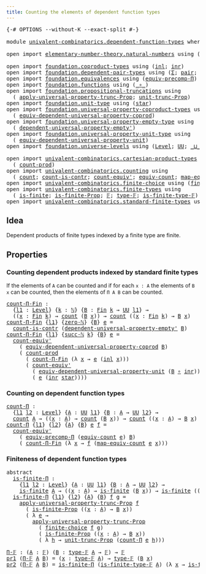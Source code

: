 ```yaml
---
title: Counting the elements of dependent function types
---
```


<pre class="Agda"><a id="75" class="Symbol">{-#</a> <a id="79" class="Keyword">OPTIONS</a> <a id="87" class="Pragma">--without-K</a> <a id="99" class="Pragma">--exact-split</a> <a id="113" class="Symbol">#-}</a>

<a id="118" class="Keyword">module</a> <a id="125" href="univalent-combinatorics.dependent-function-types.html" class="Module">univalent-combinatorics.dependent-function-types</a> <a id="174" class="Keyword">where</a>

<a id="181" class="Keyword">open</a> <a id="186" class="Keyword">import</a> <a id="193" href="elementary-number-theory.natural-numbers.html" class="Module">elementary-number-theory.natural-numbers</a> <a id="234" class="Keyword">using</a> <a id="240" class="Symbol">(</a><a id="241" href="elementary-number-theory.natural-numbers.html#1444" class="Datatype">ℕ</a><a id="242" class="Symbol">;</a> <a id="244" href="elementary-number-theory.natural-numbers.html#1465" class="InductiveConstructor">zero-ℕ</a><a id="250" class="Symbol">;</a> <a id="252" href="elementary-number-theory.natural-numbers.html#1478" class="InductiveConstructor">succ-ℕ</a><a id="258" class="Symbol">)</a>

<a id="261" class="Keyword">open</a> <a id="266" class="Keyword">import</a> <a id="273" href="foundation.coproduct-types.html" class="Module">foundation.coproduct-types</a> <a id="300" class="Keyword">using</a> <a id="306" class="Symbol">(</a><a id="307" href="foundation.coproduct-types.html#1239" class="InductiveConstructor">inl</a><a id="310" class="Symbol">;</a> <a id="312" href="foundation.coproduct-types.html#1262" class="InductiveConstructor">inr</a><a id="315" class="Symbol">)</a>
<a id="317" class="Keyword">open</a> <a id="322" class="Keyword">import</a> <a id="329" href="foundation.dependent-pair-types.html" class="Module">foundation.dependent-pair-types</a> <a id="361" class="Keyword">using</a> <a id="367" class="Symbol">(</a><a id="368" href="foundation-core.dependent-pair-types.html#502" class="Record">Σ</a><a id="369" class="Symbol">;</a> <a id="371" href="foundation-core.dependent-pair-types.html#575" class="InductiveConstructor">pair</a><a id="375" class="Symbol">;</a> <a id="377" href="foundation-core.dependent-pair-types.html#592" class="Field">pr1</a><a id="380" class="Symbol">;</a> <a id="382" href="foundation-core.dependent-pair-types.html#604" class="Field">pr2</a><a id="385" class="Symbol">)</a>
<a id="387" class="Keyword">open</a> <a id="392" class="Keyword">import</a> <a id="399" href="foundation.equivalences.html" class="Module">foundation.equivalences</a> <a id="423" class="Keyword">using</a> <a id="429" class="Symbol">(</a><a id="430" href="foundation.equivalences.html#7302" class="Function">equiv-precomp-Π</a><a id="445" class="Symbol">)</a>
<a id="447" class="Keyword">open</a> <a id="452" class="Keyword">import</a> <a id="459" href="foundation.functions.html" class="Module">foundation.functions</a> <a id="480" class="Keyword">using</a> <a id="486" class="Symbol">(</a><a id="487" href="foundation-core.functions.html#407" class="Function Operator">_∘_</a><a id="490" class="Symbol">)</a>
<a id="492" class="Keyword">open</a> <a id="497" class="Keyword">import</a> <a id="504" href="foundation.propositional-truncations.html" class="Module">foundation.propositional-truncations</a> <a id="541" class="Keyword">using</a>
  <a id="549" class="Symbol">(</a> <a id="551" href="foundation.propositional-truncations.html#5581" class="Function">apply-universal-property-trunc-Prop</a><a id="586" class="Symbol">;</a> <a id="588" href="foundation.propositional-truncations.html#2096" class="Function">unit-trunc-Prop</a><a id="603" class="Symbol">)</a>
<a id="605" class="Keyword">open</a> <a id="610" class="Keyword">import</a> <a id="617" href="foundation.unit-type.html" class="Module">foundation.unit-type</a> <a id="638" class="Keyword">using</a> <a id="644" class="Symbol">(</a><a id="645" href="foundation.unit-type.html#999" class="InductiveConstructor">star</a><a id="649" class="Symbol">)</a>
<a id="651" class="Keyword">open</a> <a id="656" class="Keyword">import</a> <a id="663" href="foundation.universal-property-coproduct-types.html" class="Module">foundation.universal-property-coproduct-types</a> <a id="709" class="Keyword">using</a>
  <a id="717" class="Symbol">(</a> <a id="719" href="foundation.universal-property-coproduct-types.html#1636" class="Function">equiv-dependent-universal-property-coprod</a><a id="760" class="Symbol">)</a>
<a id="762" class="Keyword">open</a> <a id="767" class="Keyword">import</a> <a id="774" href="foundation.universal-property-empty-type.html" class="Module">foundation.universal-property-empty-type</a> <a id="815" class="Keyword">using</a>
  <a id="823" class="Symbol">(</a> <a id="825" href="foundation.universal-property-empty-type.html#2261" class="Function">dependent-universal-property-empty&#39;</a><a id="860" class="Symbol">)</a>
<a id="862" class="Keyword">open</a> <a id="867" class="Keyword">import</a> <a id="874" href="foundation.universal-property-unit-type.html" class="Module">foundation.universal-property-unit-type</a> <a id="914" class="Keyword">using</a>
  <a id="922" class="Symbol">(</a> <a id="924" href="foundation.universal-property-unit-type.html#1728" class="Function">equiv-dependent-universal-property-unit</a><a id="963" class="Symbol">)</a>
<a id="965" class="Keyword">open</a> <a id="970" class="Keyword">import</a> <a id="977" href="foundation.universe-levels.html" class="Module">foundation.universe-levels</a> <a id="1004" class="Keyword">using</a> <a id="1010" class="Symbol">(</a><a id="1011" href="Agda.Primitive.html#597" class="Postulate">Level</a><a id="1016" class="Symbol">;</a> <a id="1018" href="foundation-core.universe-levels.html#222" class="Primitive">UU</a><a id="1020" class="Symbol">;</a> <a id="1022" href="Agda.Primitive.html#810" class="Primitive Operator">_⊔_</a><a id="1025" class="Symbol">)</a>

<a id="1028" class="Keyword">open</a> <a id="1033" class="Keyword">import</a> <a id="1040" href="univalent-combinatorics.cartesian-product-types.html" class="Module">univalent-combinatorics.cartesian-product-types</a> <a id="1088" class="Keyword">using</a>
  <a id="1096" class="Symbol">(</a> <a id="1098" href="univalent-combinatorics.cartesian-product-types.html#3160" class="Function">count-prod</a><a id="1108" class="Symbol">)</a>
<a id="1110" class="Keyword">open</a> <a id="1115" class="Keyword">import</a> <a id="1122" href="univalent-combinatorics.counting.html" class="Module">univalent-combinatorics.counting</a> <a id="1155" class="Keyword">using</a>
  <a id="1163" class="Symbol">(</a> <a id="1165" href="univalent-combinatorics.counting.html#1901" class="Function">count</a><a id="1170" class="Symbol">;</a> <a id="1172" href="univalent-combinatorics.counting.html#5023" class="Function">count-is-contr</a><a id="1186" class="Symbol">;</a> <a id="1188" href="univalent-combinatorics.counting.html#3709" class="Function">count-equiv&#39;</a><a id="1200" class="Symbol">;</a> <a id="1202" href="univalent-combinatorics.counting.html#2098" class="Function">equiv-count</a><a id="1213" class="Symbol">;</a> <a id="1215" href="univalent-combinatorics.counting.html#2172" class="Function">map-equiv-count</a><a id="1230" class="Symbol">)</a>
<a id="1232" class="Keyword">open</a> <a id="1237" class="Keyword">import</a> <a id="1244" href="univalent-combinatorics.finite-choice.html" class="Module">univalent-combinatorics.finite-choice</a> <a id="1282" class="Keyword">using</a> <a id="1288" class="Symbol">(</a><a id="1289" href="univalent-combinatorics.finite-choice.html#3761" class="Function">finite-choice</a><a id="1302" class="Symbol">)</a>
<a id="1304" class="Keyword">open</a> <a id="1309" class="Keyword">import</a> <a id="1316" href="univalent-combinatorics.finite-types.html" class="Module">univalent-combinatorics.finite-types</a> <a id="1353" class="Keyword">using</a>
  <a id="1361" class="Symbol">(</a> <a id="1363" href="univalent-combinatorics.finite-types.html#4064" class="Function">is-finite</a><a id="1372" class="Symbol">;</a> <a id="1374" href="univalent-combinatorics.finite-types.html#3973" class="Function">is-finite-Prop</a><a id="1388" class="Symbol">;</a> <a id="1390" href="univalent-combinatorics.finite-types.html#4455" class="Function">𝔽</a><a id="1391" class="Symbol">;</a> <a id="1393" href="univalent-combinatorics.finite-types.html#4503" class="Function">type-𝔽</a><a id="1399" class="Symbol">;</a> <a id="1401" href="univalent-combinatorics.finite-types.html#4554" class="Function">is-finite-type-𝔽</a><a id="1417" class="Symbol">)</a>
<a id="1419" class="Keyword">open</a> <a id="1424" class="Keyword">import</a> <a id="1431" href="univalent-combinatorics.standard-finite-types.html" class="Module">univalent-combinatorics.standard-finite-types</a> <a id="1477" class="Keyword">using</a> <a id="1483" class="Symbol">(</a><a id="1484" href="univalent-combinatorics.standard-finite-types.html#2149" class="Function">Fin</a><a id="1487" class="Symbol">)</a>
</pre>
## Idea

Dependent products of finite types indexed by a finite type are finite.

## Properties

### Counting dependent products indexed by standard finite types

If the elements of `A` can be counted and if for each `x : A` the elements of `B x` can be counted, then the elements of `Π A B` can be counted.

<pre class="Agda"><a id="count-Π-Fin"></a><a id="1811" href="univalent-combinatorics.dependent-function-types.html#1811" class="Function">count-Π-Fin</a> <a id="1823" class="Symbol">:</a>
  <a id="1827" class="Symbol">{</a><a id="1828" href="univalent-combinatorics.dependent-function-types.html#1828" class="Bound">l1</a> <a id="1831" class="Symbol">:</a> <a id="1833" href="Agda.Primitive.html#597" class="Postulate">Level</a><a id="1838" class="Symbol">}</a> <a id="1840" class="Symbol">{</a><a id="1841" href="univalent-combinatorics.dependent-function-types.html#1841" class="Bound">k</a> <a id="1843" class="Symbol">:</a> <a id="1845" href="elementary-number-theory.natural-numbers.html#1444" class="Datatype">ℕ</a><a id="1846" class="Symbol">}</a> <a id="1848" class="Symbol">{</a><a id="1849" href="univalent-combinatorics.dependent-function-types.html#1849" class="Bound">B</a> <a id="1851" class="Symbol">:</a> <a id="1853" href="univalent-combinatorics.standard-finite-types.html#2149" class="Function">Fin</a> <a id="1857" href="univalent-combinatorics.dependent-function-types.html#1841" class="Bound">k</a> <a id="1859" class="Symbol">→</a> <a id="1861" href="foundation-core.universe-levels.html#222" class="Primitive">UU</a> <a id="1864" href="univalent-combinatorics.dependent-function-types.html#1828" class="Bound">l1</a><a id="1866" class="Symbol">}</a> <a id="1868" class="Symbol">→</a>
  <a id="1872" class="Symbol">((</a><a id="1874" href="univalent-combinatorics.dependent-function-types.html#1874" class="Bound">x</a> <a id="1876" class="Symbol">:</a> <a id="1878" href="univalent-combinatorics.standard-finite-types.html#2149" class="Function">Fin</a> <a id="1882" href="univalent-combinatorics.dependent-function-types.html#1841" class="Bound">k</a><a id="1883" class="Symbol">)</a> <a id="1885" class="Symbol">→</a> <a id="1887" href="univalent-combinatorics.counting.html#1901" class="Function">count</a> <a id="1893" class="Symbol">(</a><a id="1894" href="univalent-combinatorics.dependent-function-types.html#1849" class="Bound">B</a> <a id="1896" href="univalent-combinatorics.dependent-function-types.html#1874" class="Bound">x</a><a id="1897" class="Symbol">))</a> <a id="1900" class="Symbol">→</a> <a id="1902" href="univalent-combinatorics.counting.html#1901" class="Function">count</a> <a id="1908" class="Symbol">((</a><a id="1910" href="univalent-combinatorics.dependent-function-types.html#1910" class="Bound">x</a> <a id="1912" class="Symbol">:</a> <a id="1914" href="univalent-combinatorics.standard-finite-types.html#2149" class="Function">Fin</a> <a id="1918" href="univalent-combinatorics.dependent-function-types.html#1841" class="Bound">k</a><a id="1919" class="Symbol">)</a> <a id="1921" class="Symbol">→</a> <a id="1923" href="univalent-combinatorics.dependent-function-types.html#1849" class="Bound">B</a> <a id="1925" href="univalent-combinatorics.dependent-function-types.html#1910" class="Bound">x</a><a id="1926" class="Symbol">)</a>
<a id="1928" href="univalent-combinatorics.dependent-function-types.html#1811" class="Function">count-Π-Fin</a> <a id="1940" class="Symbol">{</a><a id="1941" href="univalent-combinatorics.dependent-function-types.html#1941" class="Bound">l1</a><a id="1943" class="Symbol">}</a> <a id="1945" class="Symbol">{</a><a id="1946" href="elementary-number-theory.natural-numbers.html#1465" class="InductiveConstructor">zero-ℕ</a><a id="1952" class="Symbol">}</a> <a id="1954" class="Symbol">{</a><a id="1955" href="univalent-combinatorics.dependent-function-types.html#1955" class="Bound">B</a><a id="1956" class="Symbol">}</a> <a id="1958" href="univalent-combinatorics.dependent-function-types.html#1958" class="Bound">e</a> <a id="1960" class="Symbol">=</a>
  <a id="1964" href="univalent-combinatorics.counting.html#5023" class="Function">count-is-contr</a> <a id="1979" class="Symbol">(</a><a id="1980" href="foundation.universal-property-empty-type.html#2261" class="Function">dependent-universal-property-empty&#39;</a> <a id="2016" href="univalent-combinatorics.dependent-function-types.html#1955" class="Bound">B</a><a id="2017" class="Symbol">)</a>
<a id="2019" href="univalent-combinatorics.dependent-function-types.html#1811" class="Function">count-Π-Fin</a> <a id="2031" class="Symbol">{</a><a id="2032" href="univalent-combinatorics.dependent-function-types.html#2032" class="Bound">l1</a><a id="2034" class="Symbol">}</a> <a id="2036" class="Symbol">{</a><a id="2037" href="elementary-number-theory.natural-numbers.html#1478" class="InductiveConstructor">succ-ℕ</a> <a id="2044" href="univalent-combinatorics.dependent-function-types.html#2044" class="Bound">k</a><a id="2045" class="Symbol">}</a> <a id="2047" class="Symbol">{</a><a id="2048" href="univalent-combinatorics.dependent-function-types.html#2048" class="Bound">B</a><a id="2049" class="Symbol">}</a> <a id="2051" href="univalent-combinatorics.dependent-function-types.html#2051" class="Bound">e</a> <a id="2053" class="Symbol">=</a>
  <a id="2057" href="univalent-combinatorics.counting.html#3709" class="Function">count-equiv&#39;</a>
    <a id="2074" class="Symbol">(</a> <a id="2076" href="foundation.universal-property-coproduct-types.html#1636" class="Function">equiv-dependent-universal-property-coprod</a> <a id="2118" href="univalent-combinatorics.dependent-function-types.html#2048" class="Bound">B</a><a id="2119" class="Symbol">)</a>
    <a id="2125" class="Symbol">(</a> <a id="2127" href="univalent-combinatorics.cartesian-product-types.html#3160" class="Function">count-prod</a>
      <a id="2144" class="Symbol">(</a> <a id="2146" href="univalent-combinatorics.dependent-function-types.html#1811" class="Function">count-Π-Fin</a> <a id="2158" class="Symbol">(λ</a> <a id="2161" href="univalent-combinatorics.dependent-function-types.html#2161" class="Bound">x</a> <a id="2163" class="Symbol">→</a> <a id="2165" href="univalent-combinatorics.dependent-function-types.html#2051" class="Bound">e</a> <a id="2167" class="Symbol">(</a><a id="2168" href="foundation.coproduct-types.html#1239" class="InductiveConstructor">inl</a> <a id="2172" href="univalent-combinatorics.dependent-function-types.html#2161" class="Bound">x</a><a id="2173" class="Symbol">)))</a>
      <a id="2183" class="Symbol">(</a> <a id="2185" href="univalent-combinatorics.counting.html#3709" class="Function">count-equiv&#39;</a>
        <a id="2206" class="Symbol">(</a> <a id="2208" href="foundation.universal-property-unit-type.html#1728" class="Function">equiv-dependent-universal-property-unit</a> <a id="2248" class="Symbol">(</a><a id="2249" href="univalent-combinatorics.dependent-function-types.html#2048" class="Bound">B</a> <a id="2251" href="foundation-core.functions.html#407" class="Function Operator">∘</a> <a id="2253" href="foundation.coproduct-types.html#1262" class="InductiveConstructor">inr</a><a id="2256" class="Symbol">))</a>
        <a id="2267" class="Symbol">(</a> <a id="2269" href="univalent-combinatorics.dependent-function-types.html#2051" class="Bound">e</a> <a id="2271" class="Symbol">(</a><a id="2272" href="foundation.coproduct-types.html#1262" class="InductiveConstructor">inr</a> <a id="2276" href="foundation.unit-type.html#999" class="InductiveConstructor">star</a><a id="2280" class="Symbol">))))</a>
</pre>
### Counting on dependent function types

<pre class="Agda"><a id="count-Π"></a><a id="2340" href="univalent-combinatorics.dependent-function-types.html#2340" class="Function">count-Π</a> <a id="2348" class="Symbol">:</a>
  <a id="2352" class="Symbol">{</a><a id="2353" href="univalent-combinatorics.dependent-function-types.html#2353" class="Bound">l1</a> <a id="2356" href="univalent-combinatorics.dependent-function-types.html#2356" class="Bound">l2</a> <a id="2359" class="Symbol">:</a> <a id="2361" href="Agda.Primitive.html#597" class="Postulate">Level</a><a id="2366" class="Symbol">}</a> <a id="2368" class="Symbol">{</a><a id="2369" href="univalent-combinatorics.dependent-function-types.html#2369" class="Bound">A</a> <a id="2371" class="Symbol">:</a> <a id="2373" href="foundation-core.universe-levels.html#222" class="Primitive">UU</a> <a id="2376" href="univalent-combinatorics.dependent-function-types.html#2353" class="Bound">l1</a><a id="2378" class="Symbol">}</a> <a id="2380" class="Symbol">{</a><a id="2381" href="univalent-combinatorics.dependent-function-types.html#2381" class="Bound">B</a> <a id="2383" class="Symbol">:</a> <a id="2385" href="univalent-combinatorics.dependent-function-types.html#2369" class="Bound">A</a> <a id="2387" class="Symbol">→</a> <a id="2389" href="foundation-core.universe-levels.html#222" class="Primitive">UU</a> <a id="2392" href="univalent-combinatorics.dependent-function-types.html#2356" class="Bound">l2</a><a id="2394" class="Symbol">}</a> <a id="2396" class="Symbol">→</a>
  <a id="2400" href="univalent-combinatorics.counting.html#1901" class="Function">count</a> <a id="2406" href="univalent-combinatorics.dependent-function-types.html#2369" class="Bound">A</a> <a id="2408" class="Symbol">→</a> <a id="2410" class="Symbol">((</a><a id="2412" href="univalent-combinatorics.dependent-function-types.html#2412" class="Bound">x</a> <a id="2414" class="Symbol">:</a> <a id="2416" href="univalent-combinatorics.dependent-function-types.html#2369" class="Bound">A</a><a id="2417" class="Symbol">)</a> <a id="2419" class="Symbol">→</a> <a id="2421" href="univalent-combinatorics.counting.html#1901" class="Function">count</a> <a id="2427" class="Symbol">(</a><a id="2428" href="univalent-combinatorics.dependent-function-types.html#2381" class="Bound">B</a> <a id="2430" href="univalent-combinatorics.dependent-function-types.html#2412" class="Bound">x</a><a id="2431" class="Symbol">))</a> <a id="2434" class="Symbol">→</a> <a id="2436" href="univalent-combinatorics.counting.html#1901" class="Function">count</a> <a id="2442" class="Symbol">((</a><a id="2444" href="univalent-combinatorics.dependent-function-types.html#2444" class="Bound">x</a> <a id="2446" class="Symbol">:</a> <a id="2448" href="univalent-combinatorics.dependent-function-types.html#2369" class="Bound">A</a><a id="2449" class="Symbol">)</a> <a id="2451" class="Symbol">→</a> <a id="2453" href="univalent-combinatorics.dependent-function-types.html#2381" class="Bound">B</a> <a id="2455" href="univalent-combinatorics.dependent-function-types.html#2444" class="Bound">x</a><a id="2456" class="Symbol">)</a>
<a id="2458" href="univalent-combinatorics.dependent-function-types.html#2340" class="Function">count-Π</a> <a id="2466" class="Symbol">{</a><a id="2467" href="univalent-combinatorics.dependent-function-types.html#2467" class="Bound">l1</a><a id="2469" class="Symbol">}</a> <a id="2471" class="Symbol">{</a><a id="2472" href="univalent-combinatorics.dependent-function-types.html#2472" class="Bound">l2</a><a id="2474" class="Symbol">}</a> <a id="2476" class="Symbol">{</a><a id="2477" href="univalent-combinatorics.dependent-function-types.html#2477" class="Bound">A</a><a id="2478" class="Symbol">}</a> <a id="2480" class="Symbol">{</a><a id="2481" href="univalent-combinatorics.dependent-function-types.html#2481" class="Bound">B</a><a id="2482" class="Symbol">}</a> <a id="2484" href="univalent-combinatorics.dependent-function-types.html#2484" class="Bound">e</a> <a id="2486" href="univalent-combinatorics.dependent-function-types.html#2486" class="Bound">f</a> <a id="2488" class="Symbol">=</a>
  <a id="2492" href="univalent-combinatorics.counting.html#3709" class="Function">count-equiv&#39;</a>
    <a id="2509" class="Symbol">(</a> <a id="2511" href="foundation.equivalences.html#7302" class="Function">equiv-precomp-Π</a> <a id="2527" class="Symbol">(</a><a id="2528" href="univalent-combinatorics.counting.html#2098" class="Function">equiv-count</a> <a id="2540" href="univalent-combinatorics.dependent-function-types.html#2484" class="Bound">e</a><a id="2541" class="Symbol">)</a> <a id="2543" href="univalent-combinatorics.dependent-function-types.html#2481" class="Bound">B</a><a id="2544" class="Symbol">)</a>
    <a id="2550" class="Symbol">(</a> <a id="2552" href="univalent-combinatorics.dependent-function-types.html#1811" class="Function">count-Π-Fin</a> <a id="2564" class="Symbol">(λ</a> <a id="2567" href="univalent-combinatorics.dependent-function-types.html#2567" class="Bound">x</a> <a id="2569" class="Symbol">→</a> <a id="2571" href="univalent-combinatorics.dependent-function-types.html#2486" class="Bound">f</a> <a id="2573" class="Symbol">(</a><a id="2574" href="univalent-combinatorics.counting.html#2172" class="Function">map-equiv-count</a> <a id="2590" href="univalent-combinatorics.dependent-function-types.html#2484" class="Bound">e</a> <a id="2592" href="univalent-combinatorics.dependent-function-types.html#2567" class="Bound">x</a><a id="2593" class="Symbol">)))</a>
</pre>
### Finiteness of dependent function types

<pre class="Agda"><a id="2654" class="Keyword">abstract</a>
  <a id="is-finite-Π"></a><a id="2665" href="univalent-combinatorics.dependent-function-types.html#2665" class="Function">is-finite-Π</a> <a id="2677" class="Symbol">:</a>
    <a id="2683" class="Symbol">{</a><a id="2684" href="univalent-combinatorics.dependent-function-types.html#2684" class="Bound">l1</a> <a id="2687" href="univalent-combinatorics.dependent-function-types.html#2687" class="Bound">l2</a> <a id="2690" class="Symbol">:</a> <a id="2692" href="Agda.Primitive.html#597" class="Postulate">Level</a><a id="2697" class="Symbol">}</a> <a id="2699" class="Symbol">{</a><a id="2700" href="univalent-combinatorics.dependent-function-types.html#2700" class="Bound">A</a> <a id="2702" class="Symbol">:</a> <a id="2704" href="foundation-core.universe-levels.html#222" class="Primitive">UU</a> <a id="2707" href="univalent-combinatorics.dependent-function-types.html#2684" class="Bound">l1</a><a id="2709" class="Symbol">}</a> <a id="2711" class="Symbol">{</a><a id="2712" href="univalent-combinatorics.dependent-function-types.html#2712" class="Bound">B</a> <a id="2714" class="Symbol">:</a> <a id="2716" href="univalent-combinatorics.dependent-function-types.html#2700" class="Bound">A</a> <a id="2718" class="Symbol">→</a> <a id="2720" href="foundation-core.universe-levels.html#222" class="Primitive">UU</a> <a id="2723" href="univalent-combinatorics.dependent-function-types.html#2687" class="Bound">l2</a><a id="2725" class="Symbol">}</a> <a id="2727" class="Symbol">→</a>
    <a id="2733" href="univalent-combinatorics.finite-types.html#4064" class="Function">is-finite</a> <a id="2743" href="univalent-combinatorics.dependent-function-types.html#2700" class="Bound">A</a> <a id="2745" class="Symbol">→</a> <a id="2747" class="Symbol">((</a><a id="2749" href="univalent-combinatorics.dependent-function-types.html#2749" class="Bound">x</a> <a id="2751" class="Symbol">:</a> <a id="2753" href="univalent-combinatorics.dependent-function-types.html#2700" class="Bound">A</a><a id="2754" class="Symbol">)</a> <a id="2756" class="Symbol">→</a> <a id="2758" href="univalent-combinatorics.finite-types.html#4064" class="Function">is-finite</a> <a id="2768" class="Symbol">(</a><a id="2769" href="univalent-combinatorics.dependent-function-types.html#2712" class="Bound">B</a> <a id="2771" href="univalent-combinatorics.dependent-function-types.html#2749" class="Bound">x</a><a id="2772" class="Symbol">))</a> <a id="2775" class="Symbol">→</a> <a id="2777" href="univalent-combinatorics.finite-types.html#4064" class="Function">is-finite</a> <a id="2787" class="Symbol">((</a><a id="2789" href="univalent-combinatorics.dependent-function-types.html#2789" class="Bound">x</a> <a id="2791" class="Symbol">:</a> <a id="2793" href="univalent-combinatorics.dependent-function-types.html#2700" class="Bound">A</a><a id="2794" class="Symbol">)</a> <a id="2796" class="Symbol">→</a> <a id="2798" href="univalent-combinatorics.dependent-function-types.html#2712" class="Bound">B</a> <a id="2800" href="univalent-combinatorics.dependent-function-types.html#2789" class="Bound">x</a><a id="2801" class="Symbol">)</a>
  <a id="2805" href="univalent-combinatorics.dependent-function-types.html#2665" class="Function">is-finite-Π</a> <a id="2817" class="Symbol">{</a><a id="2818" href="univalent-combinatorics.dependent-function-types.html#2818" class="Bound">l1</a><a id="2820" class="Symbol">}</a> <a id="2822" class="Symbol">{</a><a id="2823" href="univalent-combinatorics.dependent-function-types.html#2823" class="Bound">l2</a><a id="2825" class="Symbol">}</a> <a id="2827" class="Symbol">{</a><a id="2828" href="univalent-combinatorics.dependent-function-types.html#2828" class="Bound">A</a><a id="2829" class="Symbol">}</a> <a id="2831" class="Symbol">{</a><a id="2832" href="univalent-combinatorics.dependent-function-types.html#2832" class="Bound">B</a><a id="2833" class="Symbol">}</a> <a id="2835" href="univalent-combinatorics.dependent-function-types.html#2835" class="Bound">f</a> <a id="2837" href="univalent-combinatorics.dependent-function-types.html#2837" class="Bound">g</a> <a id="2839" class="Symbol">=</a>
    <a id="2845" href="foundation.propositional-truncations.html#5581" class="Function">apply-universal-property-trunc-Prop</a> <a id="2881" href="univalent-combinatorics.dependent-function-types.html#2835" class="Bound">f</a>
      <a id="2889" class="Symbol">(</a> <a id="2891" href="univalent-combinatorics.finite-types.html#3973" class="Function">is-finite-Prop</a> <a id="2906" class="Symbol">((</a><a id="2908" href="univalent-combinatorics.dependent-function-types.html#2908" class="Bound">x</a> <a id="2910" class="Symbol">:</a> <a id="2912" href="univalent-combinatorics.dependent-function-types.html#2828" class="Bound">A</a><a id="2913" class="Symbol">)</a> <a id="2915" class="Symbol">→</a> <a id="2917" href="univalent-combinatorics.dependent-function-types.html#2832" class="Bound">B</a> <a id="2919" href="univalent-combinatorics.dependent-function-types.html#2908" class="Bound">x</a><a id="2920" class="Symbol">))</a>
      <a id="2929" class="Symbol">(</a> <a id="2931" class="Symbol">λ</a> <a id="2933" href="univalent-combinatorics.dependent-function-types.html#2933" class="Bound">e</a> <a id="2935" class="Symbol">→</a>
        <a id="2945" href="foundation.propositional-truncations.html#5581" class="Function">apply-universal-property-trunc-Prop</a>
          <a id="2991" class="Symbol">(</a> <a id="2993" href="univalent-combinatorics.finite-choice.html#3761" class="Function">finite-choice</a> <a id="3007" href="univalent-combinatorics.dependent-function-types.html#2835" class="Bound">f</a> <a id="3009" href="univalent-combinatorics.dependent-function-types.html#2837" class="Bound">g</a><a id="3010" class="Symbol">)</a>
          <a id="3022" class="Symbol">(</a> <a id="3024" href="univalent-combinatorics.finite-types.html#3973" class="Function">is-finite-Prop</a> <a id="3039" class="Symbol">((</a><a id="3041" href="univalent-combinatorics.dependent-function-types.html#3041" class="Bound">x</a> <a id="3043" class="Symbol">:</a> <a id="3045" href="univalent-combinatorics.dependent-function-types.html#2828" class="Bound">A</a><a id="3046" class="Symbol">)</a> <a id="3048" class="Symbol">→</a> <a id="3050" href="univalent-combinatorics.dependent-function-types.html#2832" class="Bound">B</a> <a id="3052" href="univalent-combinatorics.dependent-function-types.html#3041" class="Bound">x</a><a id="3053" class="Symbol">))</a>
          <a id="3066" class="Symbol">(</a> <a id="3068" class="Symbol">λ</a> <a id="3070" href="univalent-combinatorics.dependent-function-types.html#3070" class="Bound">h</a> <a id="3072" class="Symbol">→</a> <a id="3074" href="foundation.propositional-truncations.html#2096" class="Function">unit-trunc-Prop</a> <a id="3090" class="Symbol">(</a><a id="3091" href="univalent-combinatorics.dependent-function-types.html#2340" class="Function">count-Π</a> <a id="3099" href="univalent-combinatorics.dependent-function-types.html#2933" class="Bound">e</a> <a id="3101" href="univalent-combinatorics.dependent-function-types.html#3070" class="Bound">h</a><a id="3102" class="Symbol">)))</a>

<a id="Π-𝔽"></a><a id="3107" href="univalent-combinatorics.dependent-function-types.html#3107" class="Function">Π-𝔽</a> <a id="3111" class="Symbol">:</a> <a id="3113" class="Symbol">(</a><a id="3114" href="univalent-combinatorics.dependent-function-types.html#3114" class="Bound">A</a> <a id="3116" class="Symbol">:</a> <a id="3118" href="univalent-combinatorics.finite-types.html#4455" class="Function">𝔽</a><a id="3119" class="Symbol">)</a> <a id="3121" class="Symbol">(</a><a id="3122" href="univalent-combinatorics.dependent-function-types.html#3122" class="Bound">B</a> <a id="3124" class="Symbol">:</a> <a id="3126" href="univalent-combinatorics.finite-types.html#4503" class="Function">type-𝔽</a> <a id="3133" href="univalent-combinatorics.dependent-function-types.html#3114" class="Bound">A</a> <a id="3135" class="Symbol">→</a> <a id="3137" href="univalent-combinatorics.finite-types.html#4455" class="Function">𝔽</a><a id="3138" class="Symbol">)</a> <a id="3140" class="Symbol">→</a> <a id="3142" href="univalent-combinatorics.finite-types.html#4455" class="Function">𝔽</a>
<a id="3144" href="foundation-core.dependent-pair-types.html#592" class="Field">pr1</a> <a id="3148" class="Symbol">(</a><a id="3149" href="univalent-combinatorics.dependent-function-types.html#3107" class="Function">Π-𝔽</a> <a id="3153" href="univalent-combinatorics.dependent-function-types.html#3153" class="Bound">A</a> <a id="3155" href="univalent-combinatorics.dependent-function-types.html#3155" class="Bound">B</a><a id="3156" class="Symbol">)</a> <a id="3158" class="Symbol">=</a> <a id="3160" class="Symbol">(</a><a id="3161" href="univalent-combinatorics.dependent-function-types.html#3161" class="Bound">x</a> <a id="3163" class="Symbol">:</a> <a id="3165" href="univalent-combinatorics.finite-types.html#4503" class="Function">type-𝔽</a> <a id="3172" href="univalent-combinatorics.dependent-function-types.html#3153" class="Bound">A</a><a id="3173" class="Symbol">)</a> <a id="3175" class="Symbol">→</a> <a id="3177" href="univalent-combinatorics.finite-types.html#4503" class="Function">type-𝔽</a> <a id="3184" class="Symbol">(</a><a id="3185" href="univalent-combinatorics.dependent-function-types.html#3155" class="Bound">B</a> <a id="3187" href="univalent-combinatorics.dependent-function-types.html#3161" class="Bound">x</a><a id="3188" class="Symbol">)</a>
<a id="3190" href="foundation-core.dependent-pair-types.html#604" class="Field">pr2</a> <a id="3194" class="Symbol">(</a><a id="3195" href="univalent-combinatorics.dependent-function-types.html#3107" class="Function">Π-𝔽</a> <a id="3199" href="univalent-combinatorics.dependent-function-types.html#3199" class="Bound">A</a> <a id="3201" href="univalent-combinatorics.dependent-function-types.html#3201" class="Bound">B</a><a id="3202" class="Symbol">)</a> <a id="3204" class="Symbol">=</a> <a id="3206" href="univalent-combinatorics.dependent-function-types.html#2665" class="Function">is-finite-Π</a> <a id="3218" class="Symbol">(</a><a id="3219" href="univalent-combinatorics.finite-types.html#4554" class="Function">is-finite-type-𝔽</a> <a id="3236" href="univalent-combinatorics.dependent-function-types.html#3199" class="Bound">A</a><a id="3237" class="Symbol">)</a> <a id="3239" class="Symbol">(λ</a> <a id="3242" href="univalent-combinatorics.dependent-function-types.html#3242" class="Bound">x</a> <a id="3244" class="Symbol">→</a> <a id="3246" href="univalent-combinatorics.finite-types.html#4554" class="Function">is-finite-type-𝔽</a> <a id="3263" class="Symbol">(</a><a id="3264" href="univalent-combinatorics.dependent-function-types.html#3201" class="Bound">B</a> <a id="3266" href="univalent-combinatorics.dependent-function-types.html#3242" class="Bound">x</a><a id="3267" class="Symbol">))</a>
</pre>